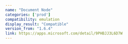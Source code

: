 ```yaml
---
name: "Document Node"
categories: ['prod']
compatibility: emulation
display_result: "Compatible"
version_from: "1.6.4"
link: https://apps.microsoft.com/detail/9PHBJJ3L6D7W
---
```


